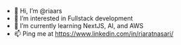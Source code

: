 - 👋 Hi, I’m @riaars
- 👀 I’m interested in Fullstack development
- 🌱 I’m currently learning NextJS, AI, and AWS
- 📫 Ping me at https://www.linkedin.com/in/riaratnasari/

<!---
riaars/riaars is a ✨ special ✨ repository because its `README.md` (this file) appears on your GitHub profile.
You can click the Preview link to take a look at your changes.
--->

